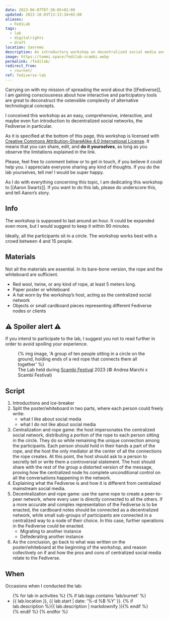 ```yaml
---
date: 2023-06-07T07:38:05+02:00
updated: 2023-10-03T13:13:34+02:00
aliases:
  - FediLab
tags:
  - lab
  - digitalrights
  - draft
location: Sanremo
description: An introductory workshop on decentralized social media and the Fediverse
image: https://tommi.space/fedilab-scambi.webp
permalink: /fedilab/
redirect_from:
  - /ournet/
ref: fediverse-lab
---
```

Carrying on with my mission of spreading the word about the [[Fediverse]], I am gaining consciousness about how interactive and participatory tools are great to deconstruct the ostensible complexity of alternative technological concepts.

I conceived this workshop as an easy, comprehensive, interactive, and maybe even fun introduction to decentralized social networks, the Fediverse in particular.

<div class='yellow box'>
	<p>As it is specified at the bottom of this page, this workshop is licensed with <a href='https://creativecommons.org/licenses/by-sa/4.0'>Creative Commons Attribution-ShareAlike 4.0 International License</a>. It means that you can share, edit, and <strong>do it yourselves</strong>, as long as you observe the limitations explained in the link.</p>
	<p>Please, feel free to comment below or to get in touch, if you believe it could help you. I appreciate everyone sharing any kind of thoughts. If you do the lab yourselves, tell me! I would be super happy.</p>
</div>

As I do with everything concerning this topic, I am dedicating this workshop to [[Aaron Swartz]]. If you want to do this lab, please do underscore this, and tell Aaron’s story.

## Info

The workshop is supposed to last around an hour. It could be expanded even more, but I would suggest to keep it within 90 minutes.

Ideally, all the participants sit in a circle. The workshop works best with a crowd between 4 and 15 people.

## Materials

Not all the materials are essential. In its bare-bone version, the rope and the whiteboard are sufficient.

- Red wool, twine, or any kind of rope, at least 5 meters long.
- Paper poster or whiteboard
- A hat worn by the workshop’s host, acting as the centralized social network
- Objects or small cardboard pieces representing different Fediverse nodes or clients

<div class='red box'>
	<h2>⚠️ Spoiler alert ⚠️</h2>
	<p>If you intend to participate to the lab, I suggest you not to read further in order to avoid spoiling your experience.</p>
</div>

<figure>
	{% img image, 'A group of ten people sitting in a circle on the ground, holding ends of a red rope that connects them all together' %}
	<figcaption>The Lab held during <a href='https://scambi.org/en'>Scambi Festival</a> 2023 (© Andrea Marchi x Scambi Festival)</figcaption>
</figure>

## Script

1. Introductions and ice-breaker
2. Split the poster/whiteboard in two parts, where each person could freely write:
	- what I like about social media
	- what I do not like about social media
3. Centralization and rope game: the host impersonates the centralized social network, distributing a portion of the rope to each person sitting in the circle. They do so while remaining the unique connection among the participants. Each person should hold in their hands a part of the rope, and the host the only mediator at the center of all the connections the rope creates. At this point, the host should ask to a person to secretly tell or write them a controversial statement. The host should share with the rest of the group a distorted version of the message, proving how the centralized node hs complete unconditional control on all the conversations happening in the network.
4. Explaining what the Fediverse is and how it is different from centralized mainstream social media.
5. Decentralization and rope game: use the same rope to create a peer-to-peer network, where every user is directly connected to all the others. If a more accurate and complex representation of the Fediverse is to be enacted, the cardboard notes should be connected as a decentralized network, while small sub-groups of participants are connected in a centralized way to a node of their choice. In this case, further operations in the Fediverse could be enacted.
	- Migrating to another instance
	- Defederating another instance
6. As the conclusion, go back to what was written on the poster/whiteboard at the beginning of the workshop, and reason collectively on if and how the pros and cons of centralized social media relate to the Fediverse.

## When

Occasions when I conducted the lab:

<ul>{% for lab in activities %}
	{% if lab.tags contains 'lab/ournet' %}
		<li>{{ lab.location }}, <time datetime='{{ lab.start | date: '%Y-%m-%dT%H:%M:%S%:z' }}'>{{ lab.start | date: '%-d %B %Y' }}</time>. {% if lab.description %}{{ lab.description | markdownify }}{% endif %}</li>
	{% endif %}
{% endfor %}</ul>
